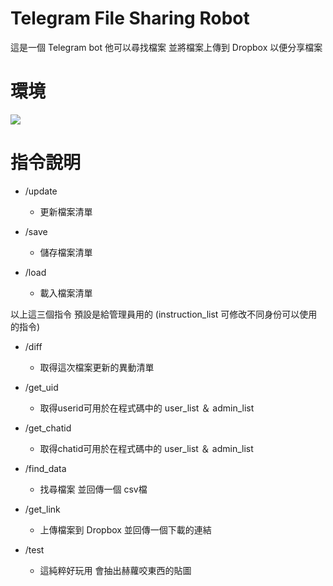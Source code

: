# Telegram File Sharing Robot
這是一個 Telegram bot 他可以尋找檔案 並將檔案上傳到 Dropbox 以便分享檔案

# 環境
[![](https://img.shields.io/pypi/pyversions/Django.svg)](https://www.python.org/)

# 指令說明
- /update
    - 更新檔案清單
    
- /save
    - 儲存檔案清單
    
- /load
    - 載入檔案清單
    
以上這三個指令 預設是給管理員用的  (instruction_list 可修改不同身份可以使用的指令)

- /diff
    - 取得這次檔案更新的異動清單
    
- /get_uid
    - 取得userid可用於在程式碼中的 user_list ＆ admin_list
    
- /get_chatid
    - 取得chatid可用於在程式碼中的 user_list ＆ admin_list
    
- /find_data
    - 找尋檔案 並回傳一個 csv檔
    
- /get_link
    - 上傳檔案到 Dropbox 並回傳一個下載的連結
    
- /test
    - 這純粹好玩用 會抽出赫蘿咬東西的貼圖
    